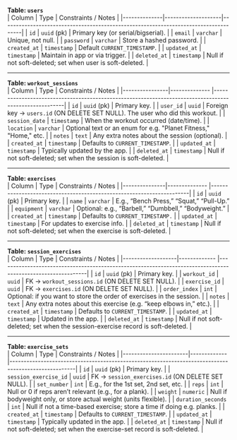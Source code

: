 **Table: `users`**  
| Column       | Type               | Constraints / Notes                                                                 |
|--------------|--------------------|-------------------------------------------------------------------------------------|
| `id`         | `uuid` (pk)        | Primary key (or serial/bigserial).                                                 |
| `email`      | `varchar`          | Unique, not null.                                                                  |
| `password`   | `varchar`          | Store a hashed password.                                                           |
| `created_at` | `timestamp`        | Default `CURRENT_TIMESTAMP`.                                                       |
| `updated_at` | `timestamp`        | Maintain in app or via trigger.                                                   |
| `deleted_at` | `timestamp`        | Null if not soft-deleted; set when user is soft-deleted.                           |

---

**Table: `workout_sessions`**  
| Column         | Type          | Constraints / Notes                                                                                   |
|----------------|-------------- |-------------------------------------------------------------------------------------------------------|
| `id`           | `uuid` (pk)   | Primary key.                                                                                          |
| `user_id`      | `uuid`        | Foreign key -> `users.id` (ON DELETE SET NULL). The user who did this workout.                        |
| `session_date` | `timestamp`   | When the workout occurred (date/time).                                                                |
| `location`     | `varchar`     | Optional text or an enum for e.g. "Planet Fitness," "Home," etc.                                      |
| `notes`        | `text`        | Any extra notes about the session (optional).                                                         |
| `created_at`   | `timestamp`   | Defaults to `CURRENT_TIMESTAMP`.                                                                      |
| `updated_at`   | `timestamp`   | Typically updated by the app.                                                                         |
| `deleted_at`   | `timestamp`   | Null if not soft-deleted; set when the session is soft-deleted.                                       |

---

**Table: `exercises`**  
| Column        | Type          | Constraints / Notes                                                  |
|---------------|-------------- |----------------------------------------------------------------------|
| `id`          | `uuid` (pk)   | Primary key.                                                         |
| `name`        | `varchar`     | E.g., “Bench Press,” “Squat,” “Pull-Up.”                             |
| `equipment`   | `varchar`     | Optional: e.g., “Barbell,” “Dumbbell,” “Bodyweight.”                 |
| `created_at`  | `timestamp`   | Defaults to `CURRENT_TIMESTAMP.`                                     |
| `updated_at`  | `timestamp`   | For updates to exercise info.                                        |
| `deleted_at`  | `timestamp`   | Null if not soft-deleted; set when the exercise is soft-deleted.     |

---

**Table: `session_exercises`**  
| Column            | Type         | Constraints / Notes                                                                                         |
|-------------------|------------- |-------------------------------------------------------------------------------------------------------------|
| `id`              | `uuid` (pk)  | Primary key.                                                                                                |
| `workout_id`      | `uuid`       | FK -> `workout_sessions.id` (ON DELETE SET NULL).                                                           |
| `exercise_id`     | `uuid`       | FK -> `exercises.id` (ON DELETE SET NULL).                                                                  |
| `order_index`     | `int`        | Optional: if you want to store the order of exercises in the session.                                       |
| `notes`           | `text`       | Any extra notes about this exercise (e.g. “keep elbows in,” etc.).                                          |
| `created_at`      | `timestamp`  | Defaults to `CURRENT_TIMESTAMP`.                                                                            |
| `updated_at`      | `timestamp`  | Updated in the app.                                                                                         |
| `deleted_at`      | `timestamp`  | Null if not soft-deleted; set when the session-exercise record is soft-deleted.                             |

---

**Table: `exercise_sets`**  
| Column                | Type         | Constraints / Notes                                                                                 |
|-----------------------|------------- |-----------------------------------------------------------------------------------------------------|
| `id`                  | `uuid` (pk)  | Primary key.                                                                                        |
| `session_exercise_id` | `uuid`       | FK -> `session_exercises.id` (ON DELETE SET NULL).                                                  |
| `set_number`          | `int`        | E.g., for the 1st set, 2nd set, etc.                                                                |
| `reps`                | `int`        | Null or 0 if reps aren’t relevant (e.g., for a plank).                                              |
| `weight`              | `numeric`    | Null if bodyweight only, or store actual weight (units flexible).                                    |
| `duration_seconds`    | `int`        | Null if not a time-based exercise; store a time if doing e.g. planks.                                |
| `created_at`          | `timestamp`  | Defaults to `CURRENT_TIMESTAMP`.                                                                    |
| `updated_at`          | `timestamp`  | Typically updated in the app.                                                                       |
| `deleted_at`          | `timestamp`  | Null if not soft-deleted; set when the exercise-set record is soft-deleted.                          |